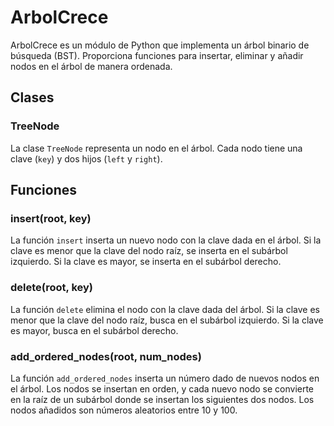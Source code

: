 # ArbolCrece

ArbolCrece es un módulo de Python que implementa un árbol binario de búsqueda (BST). Proporciona funciones para insertar, eliminar y añadir nodos en el árbol de manera ordenada.

## Clases

### TreeNode

La clase `TreeNode` representa un nodo en el árbol. Cada nodo tiene una clave (`key`) y dos hijos (`left` y `right`).

## Funciones

### insert(root, key)

La función `insert` inserta un nuevo nodo con la clave dada en el árbol. Si la clave es menor que la clave del nodo raíz, se inserta en el subárbol izquierdo. Si la clave es mayor, se inserta en el subárbol derecho.

### delete(root, key)

La función `delete` elimina el nodo con la clave dada del árbol. Si la clave es menor que la clave del nodo raíz, busca en el subárbol izquierdo. Si la clave es mayor, busca en el subárbol derecho.

### add_ordered_nodes(root, num_nodes)

La función `add_ordered_nodes` inserta un número dado de nuevos nodos en el árbol. Los nodos se insertan en orden, y cada nuevo nodo se convierte en la raíz de un subárbol donde se insertan los siguientes dos nodos. Los nodos añadidos son números aleatorios entre 10 y 100.
